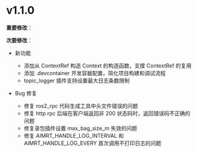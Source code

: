 # v1.1.0

**重要修改**：

**次要修改**：

- 新功能

  - 添加从 ContextRef 构造 Context 的构造函数，支撑 ContextRef 的复用
  - 添加 .devcontainer 开发容器配置，简化项目构建和调试流程
  - topic_logger 插件支持设置最大日志条数限制

- Bug 修复
  - 修复 ros2_rpc 代码生成工具中头文件错误的问题
  - 修复 http rpc 后端在客户端返回非 200 状态码时，返回错误码不正确的问题
  - 修复录包插件设置 max_bag_size_m 失效的问题
  - 修复 AIMRT_HANDLE_LOG_INTERVAL 和 AIMRT_HANDLE_LOG_EVERY 首次调用不打印日志的问题
